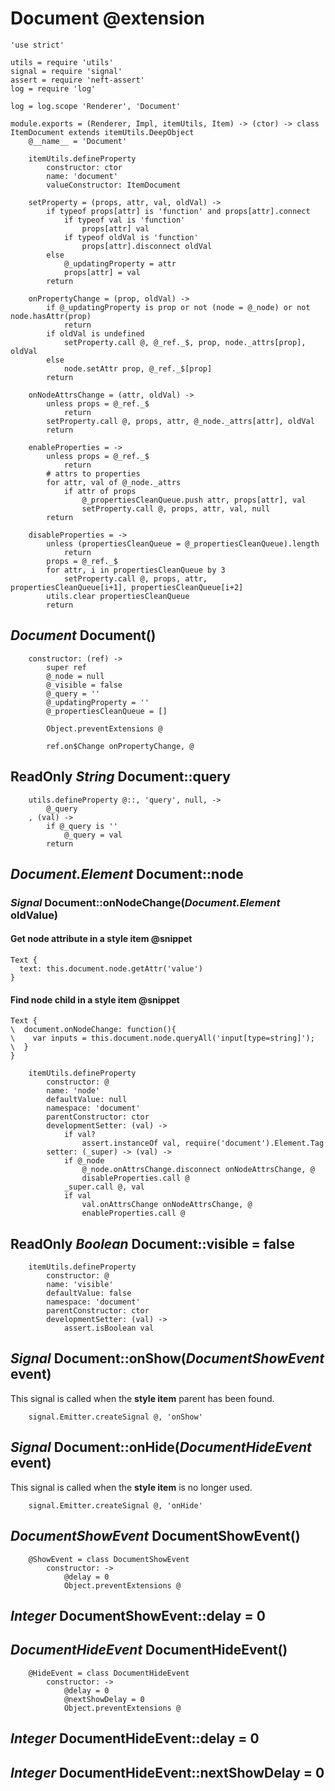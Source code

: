 Document @extension
===================

	'use strict'

	utils = require 'utils'
	signal = require 'signal'
	assert = require 'neft-assert'
	log = require 'log'

	log = log.scope 'Renderer', 'Document'

	module.exports = (Renderer, Impl, itemUtils, Item) -> (ctor) -> class ItemDocument extends itemUtils.DeepObject
		@__name__ = 'Document'

		itemUtils.defineProperty
			constructor: ctor
			name: 'document'
			valueConstructor: ItemDocument

		setProperty = (props, attr, val, oldVal) ->
			if typeof props[attr] is 'function' and props[attr].connect
				if typeof val is 'function'
					props[attr] val
				if typeof oldVal is 'function'
					props[attr].disconnect oldVal
			else
				@_updatingProperty = attr
				props[attr] = val
			return

		onPropertyChange = (prop, oldVal) ->
			if @_updatingProperty is prop or not (node = @_node) or not node.hasAttr(prop)
				return
			if oldVal is undefined
				setProperty.call @, @_ref._$, prop, node._attrs[prop], oldVal
			else
				node.setAttr prop, @_ref._$[prop]
			return

		onNodeAttrsChange = (attr, oldVal) ->
			unless props = @_ref._$
				return
			setProperty.call @, props, attr, @_node._attrs[attr], oldVal
			return

		enableProperties = ->
			unless props = @_ref._$
				return
			# attrs to properties
			for attr, val of @_node._attrs
				if attr of props
					@_propertiesCleanQueue.push attr, props[attr], val
					setProperty.call @, props, attr, val, null
			return

		disableProperties = ->
			unless (propertiesCleanQueue = @_propertiesCleanQueue).length
				return
			props = @_ref._$
			for attr, i in propertiesCleanQueue by 3
				setProperty.call @, props, attr, propertiesCleanQueue[i+1], propertiesCleanQueue[i+2]
			utils.clear propertiesCleanQueue
			return

*Document* Document()
---------------------

		constructor: (ref) ->
			super ref
			@_node = null
			@_visible = false
			@_query = ''
			@_updatingProperty = ''
			@_propertiesCleanQueue = []

			Object.preventExtensions @

			ref.on$Change onPropertyChange, @

ReadOnly *String* Document::query
---------------------------------

		utils.defineProperty @::, 'query', null, ->
			@_query
		, (val) ->
			if @_query is ''
				@_query = val
			return

*Document.Element* Document::node
---------------------------------

### *Signal* Document::onNodeChange(*Document.Element* oldValue)

#### Get node attribute in a style item @snippet

```
Text {
  text: this.document.node.getAttr('value')
}
```

#### Find node child in a style item @snippet

```
Text {
\  document.onNodeChange: function(){
\    var inputs = this.document.node.queryAll('input[type=string]');
\  }
}
```

		itemUtils.defineProperty
			constructor: @
			name: 'node'
			defaultValue: null
			namespace: 'document'
			parentConstructor: ctor
			developmentSetter: (val) ->
				if val?
					assert.instanceOf val, require('document').Element.Tag
			setter: (_super) -> (val) ->
				if @_node
					@_node.onAttrsChange.disconnect onNodeAttrsChange, @
					disableProperties.call @
				_super.call @, val
				if val
					val.onAttrsChange onNodeAttrsChange, @
					enableProperties.call @

ReadOnly *Boolean* Document::visible = false
--------------------------------------------

		itemUtils.defineProperty
			constructor: @
			name: 'visible'
			defaultValue: false
			namespace: 'document'
			parentConstructor: ctor
			developmentSetter: (val) ->
				assert.isBoolean val

*Signal* Document::onShow(*DocumentShowEvent* event)
----------------------------------------------------

This signal is called when the **style item** parent has been found.

		signal.Emitter.createSignal @, 'onShow'

*Signal* Document::onHide(*DocumentHideEvent* event)
----------------------------------------------------

This signal is called when the **style item** is no longer used.

		signal.Emitter.createSignal @, 'onHide'

*DocumentShowEvent* DocumentShowEvent()
---------------------------------------

		@ShowEvent = class DocumentShowEvent
			constructor: ->
				@delay = 0
				Object.preventExtensions @

*Integer* DocumentShowEvent::delay = 0
--------------------------------------

*DocumentHideEvent* DocumentHideEvent()
---------------------------------------

		@HideEvent = class DocumentHideEvent
			constructor: ->
				@delay = 0
				@nextShowDelay = 0
				Object.preventExtensions @

*Integer* DocumentHideEvent::delay = 0
--------------------------------------

*Integer* DocumentHideEvent::nextShowDelay = 0
----------------------------------------------
